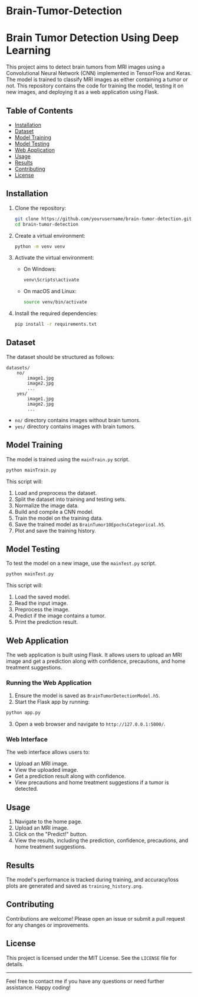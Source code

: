 # Brain-Tumor-Detection
 
# Brain Tumor Detection Using Deep Learning

This project aims to detect brain tumors from MRI images using a Convolutional Neural Network (CNN) implemented in TensorFlow and Keras. The model is trained to classify MRI images as either containing a tumor or not. This repository contains the code for training the model, testing it on new images, and deploying it as a web application using Flask.

## Table of Contents
- [Installation](#installation)
- [Dataset](#dataset)
- [Model Training](#model-training)
- [Model Testing](#model-testing)
- [Web Application](#web-application)
- [Usage](#usage)
- [Results](#results)
- [Contributing](#contributing)
- [License](#license)

## Installation

1. Clone the repository:
   ```bash
   git clone https://github.com/yourusername/brain-tumor-detection.git
   cd brain-tumor-detection
   ```

2. Create a virtual environment:
   ```bash
   python -m venv venv
   ```

3. Activate the virtual environment:
   - On Windows:
     ```bash
     venv\Scripts\activate
     ```
   - On macOS and Linux:
     ```bash
     source venv/bin/activate
     ```

4. Install the required dependencies:
   ```bash
   pip install -r requirements.txt
   ```

## Dataset

The dataset should be structured as follows:
```
datasets/
    no/
        image1.jpg
        image2.jpg
        ...
    yes/
        image1.jpg
        image2.jpg
        ...
```
- `no/` directory contains images without brain tumors.
- `yes/` directory contains images with brain tumors.

## Model Training

The model is trained using the `mainTrain.py` script.

```python
python mainTrain.py
```

This script will:
1. Load and preprocess the dataset.
2. Split the dataset into training and testing sets.
3. Normalize the image data.
4. Build and compile a CNN model.
5. Train the model on the training data.
6. Save the trained model as `BrainTumor10EpochsCategorical.h5`.
7. Plot and save the training history.

## Model Testing

To test the model on a new image, use the `mainTest.py` script.

```python
python mainTest.py
```

This script will:
1. Load the saved model.
2. Read the input image.
3. Preprocess the image.
4. Predict if the image contains a tumor.
5. Print the prediction result.

## Web Application

The web application is built using Flask. It allows users to upload an MRI image and get a prediction along with confidence, precautions, and home treatment suggestions.

### Running the Web Application

1. Ensure the model is saved as `BrainTumorDetectionModel.h5`.
2. Start the Flask app by running:

```python
python app.py
```

3. Open a web browser and navigate to `http://127.0.0.1:5000/`.

### Web Interface

The web interface allows users to:
- Upload an MRI image.
- View the uploaded image.
- Get a prediction result along with confidence.
- View precautions and home treatment suggestions if a tumor is detected.

## Usage

1. Navigate to the home page.
2. Upload an MRI image.
3. Click on the "Predict!" button.
4. View the results, including the prediction, confidence, precautions, and home treatment suggestions.

## Results

The model's performance is tracked during training, and accuracy/loss plots are generated and saved as `training_history.png`.

## Contributing

Contributions are welcome! Please open an issue or submit a pull request for any changes or improvements.

## License

This project is licensed under the MIT License. See the `LICENSE` file for details.

---

Feel free to contact me if you have any questions or need further assistance. Happy coding!
